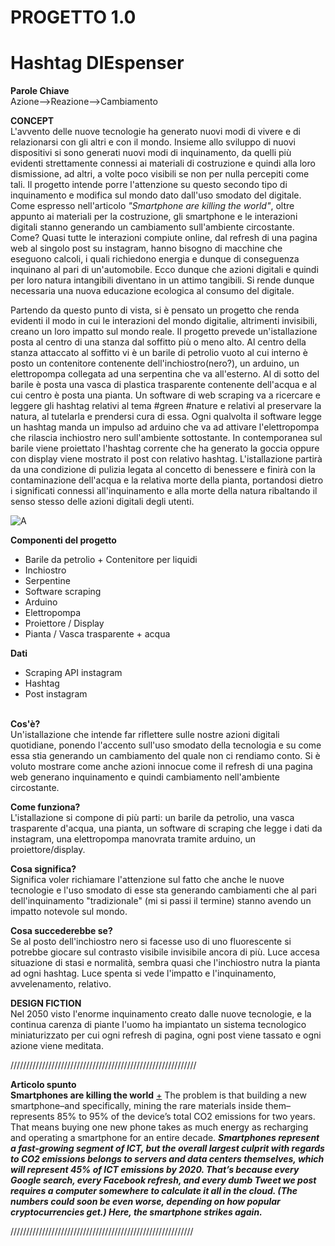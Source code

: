 # **PROGETTO 1.0**<br>
# **Hashtag DIEspenser**


**Parole Chiave**<br>Azione-->Reazione-->Cambiamento


**CONCEPT**<br>
L'avvento delle nuove tecnologie ha generato nuovi modi di vivere e di relazionarsi con gli altri e con il mondo. Insieme allo sviluppo di nuovi dispositivi si sono generati nuovi modi di inquinamento, da quelli più evidenti strettamente connessi ai materiali di costruzione e quindi alla loro dismissione, ad altri, a volte poco visibili se non per nulla percepiti come tali. Il progetto intende porre l'attenzione su questo secondo tipo di inquinamento e modifica sul mondo dato dall'uso smodato del digitale. Come espresso nell'articolo _*"Smartphone are killing the world"*_, oltre appunto ai materiali per la costruzione, gli smartphone e le interazioni digitali stanno generando un cambiamento sull'ambiente circostante. Come? Quasi tutte le interazioni compiute online, dal refresh di una pagina web al singolo post su instagram, hanno bisogno di macchine che eseguono calcoli, i quali richiedono energia e dunque di conseguenza inquinano al pari di un'automobile. Ecco dunque che azioni digitali e quindi per loro natura intangibili diventano in un attimo tangibili. Si rende dunque necessaria una nuova educazione ecologica al consumo del digitale. 

Partendo da questo punto di vista, si è pensato un progetto che renda evidenti il modo in cui le interazioni del mondo digitalie, altrimenti invisibili, creano un loro impatto sul mondo reale. 
Il progetto prevede un'istallazione posta al centro di una stanza dal soffitto più o meno alto.
Al centro della stanza attaccato al soffitto vi è un barile di petrolio vuoto al cui interno è posto un contenitore contenente dell'inchiostro(nero?), un arduino, un elettropompa collegata ad una serpentina che va all'esterno.
Al di sotto del barile è posta una vasca di plastica trasparente contenente dell'acqua e al cui centro è posta una pianta.
Un software di web scraping va a ricercare e leggere gli hashtag relativi al tema #green #nature e relativi al preservare la natura, al tutelarla e prendersi cura di essa. Ogni qualvolta il software legge un hashtag manda un impulso ad arduino che va ad attivare l'elettropompa che rilascia inchiostro nero sull'ambiente sottostante. In contemporanea sul barile viene proiettato l'hashtag corrente che ha generato la goccia oppure con display viene mostrato il post con relativo hashtag.
L'istallazione partirà da una condizione di pulizia legata al concetto di benessere e finirà con la contaminazione dell'acqua e la relativa morte della pianta, portandosi dietro i significati connessi all'inquinamento e alla morte della natura ribaltando il senso stesso delle azioni digitali degli utenti.

![A](https://i.imgur.com/Wc8RL5Am.png)

**Componenti del progetto**<br>
* Barile da petrolio + Contenitore per liquidi
* Inchiostro
* Serpentine
* Software scraping
* Arduino
* Elettropompa
* Proiettore / Display
* Pianta / Vasca trasparente + acqua


**Dati**<br>
* Scraping API instagram<br>
* Hashtag<br>
* Post instagram<br><br>

**Cos'è?**<br>
Un'istallazione che intende far riflettere sulle nostre azioni digitali quotidiane, ponendo l'accento sull'uso smodato della tecnologia e su come essa stia generando un cambiamento del quale non ci rendiamo conto. Si è voluto mostrare come anche azioni innocue come il refresh di una pagina web generano inquinamento e quindi cambiamento nell'ambiente circostante.

**Come funziona?**<br>
L'istallazione si compone di più parti: un barile da petrolio, una vasca trasparente d'acqua, una pianta, un software di scraping  che legge i dati da instagram, una elettropompa manovrata tramite arduino, un proiettore/display.

**Cosa significa?**<br>
Significa voler richiamare l'attenzione sul fatto che anche le nuove tecnologie e l'uso smodato di esse sta generando cambiamenti che al pari dell'inquinamento "tradizionale" (mi si passi il termine) stanno avendo un impatto notevole sul mondo.

**Cosa succederebbe se?**<br>
Se al posto dell'inchiostro nero si facesse uso di uno fluorescente si potrebbe giocare sul contrasto visibile invisibile ancora di più. Luce accesa situazione di stasi e normalità, sembra quasi che l'inchiostro nutra la pianta ad ogni hashtag. Luce spenta si vede l'impatto e l'inquinamento, avvelenamento, relativo.

**DESIGN FICTION**<br>
Nel 2050 visto l'enorme inquinamento creato dalle nuove tecnologie, e la continua carenza di  piante l'uomo ha impiantato un sistema tecnologico miniaturizzato per cui ogni refresh di pagina, ogni post viene tassato e ogni azione viene meditata.



///////////////////////////////////////////////////////////<br>

**Articolo spunto**<br>
**Smartphones are killing the world** [+](https://www.fastcodesign.com/90165365/smartphones-are-wrecking-the-planet-faster-than-anyone-expected)
The problem is that building a new smartphone–and specifically, mining the rare materials inside them–represents 85% to 95% of the device’s total CO2 emissions for two years. That means buying one new phone takes as much energy as recharging and operating a smartphone for an entire decade.
 __*Smartphones represent a fast-growing segment of ICT, but the overall largest culprit with regards to CO2 emissions belongs to servers and data centers themselves, which will represent 45% of ICT emissions by 2020. That’s because every Google search, every Facebook refresh, and every dumb Tweet we post requires a computer somewhere to calculate it all in the cloud. (The numbers could soon be even worse, depending on how popular cryptocurrencies get.) Here, the smartphone strikes again.*__

//////////////////////////////////////////////////////////<br>



